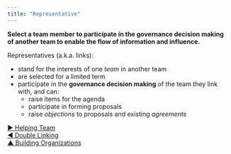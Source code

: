 ```yaml
---
title: "Representative"
---
```



**Select a team member to participate in the governance decision making of another team to enable the flow of information and influence.**

Representatives (a.k.a. links):

-   stand for the interests of one <dfn data-info="Team: A group of people collaborating toward a shared driver (or objective).">team</dfn> in another team
-   are selected for a limited term
-   participate in the **governance decision making** of the team they link with, and can:
    -   raise items for the agenda
    -   participate in forming proposals
    -   raise <dfn data-info="Objection: A _reason_ — relating to a proposal, decision, existing agreement or action — that reveals unintended consequences, or viable ways to improve.">objections</dfn> to proposals and existing <dfn data-info="Agreement: An agreed upon guideline, process or protocol designed to guide the flow of value.">agreements</dfn>


[&#9654; Helping Team](helping-team.html)<br/>[&#9664; Double Linking](double-linking.html)<br/>[&#9650; Building Organizations](building-organizations.html)

